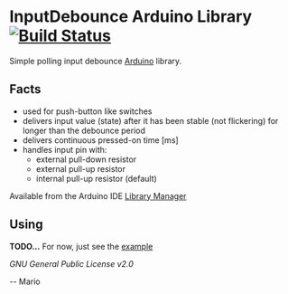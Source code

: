 # InputDebounce Arduino Library [![Build Status](https://travis-ci.org/Mokolea/InputDebounce.svg)](https://travis-ci.org/Mokolea/InputDebounce)

Simple polling input debounce [Arduino](https://www.arduino.cc/) library.

## Facts
 - used for push-button like switches
 - delivers input value (state) after it has been stable (not flickering) for longer than the debounce period
 - delivers continuous pressed-on time [ms]
 - handles input pin with:
    - external pull-down resistor
    - external pull-up resistor
    - internal pull-up resistor (default)

Available from the Arduino IDE [Library Manager](https://www.arduino.cc/en/Guide/Libraries)

## Using
**TODO...**
For now, just see the [example](https://github.com/Mokolea/InputDebounce/blob/master/examples/Test_InputDebounce/Test_InputDebounce.ino)

*GNU General Public License v2.0*

-- Mario
